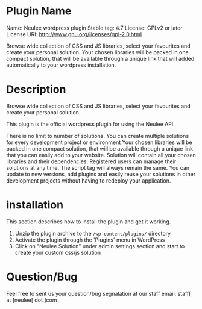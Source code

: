 # Plugin Name
Name: Neulee wordpress plugin
Stable tag: 4.7
License: GPLv2 or later
License URI: http://www.gnu.org/licenses/gpl-2.0.html

Browse wide collection of CSS and JS libraries, select your favourites and create your personal solution.
Your chosen libraries will be packed in one compact solution, that will be available through a unique link that will added automatically to your wordpress installation.

# Description


Browse wide collection of CSS and JS libraries, select your favourites and create your personal solution.

This plugin is the official wordpress plugin for using the Neulee API.


There is no limit to number of solutions. You can create multiple solutions for every development project or environment
Your chosen libraries will be packed in one compact solution, that will be available through a unique link that you can easily add to your website.
Solution will contain all your chosen libraries and their dependencies.
Registered users can manage their solutions at any time. The script tag will always remain the same.
You can update to new versions, add plugins and easily reuse your solutions in other development projects without having to redeploy your application.


# installation

This section describes how to install the plugin and get it working.

1. Unzip the plugin archive to the `/wp-content/plugins/` directory
2. Activate the plugin through the 'Plugins' menu in WordPress
3. Click on "Neulee Solution" under admin settings section and start to create your custom css/js solution

# Question/Bug

Feel free to sent us your question/bug segnalation at our staff email: staff[ at ]neulee[ dot ]com